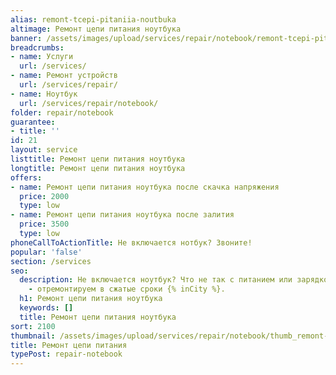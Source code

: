 ```yaml
---
alias: remont-tcepi-pitaniia-noutbuka
altimage: Ремонт цепи питания ноутбука
banner: /assets/images/upload/services/repair/notebook/remont-tcepi-pitaniia-noutbuka.jpg
breadcrumbs:
- name: Услуги
  url: /services/
- name: Ремонт устройств
  url: /services/repair/
- name: Ноутбук
  url: /services/repair/notebook/
folder: repair/notebook
guarantee:
- title: ''
id: 21
layout: service
listtitle: Ремонт цепи питания ноутбука
longtitle: Ремонт цепи питания ноутбука
offers:
- name: Ремонт цепи питания ноутбука после скачка напряжения
  price: 2000
  type: low
- name: Ремонт цепи питания ноутбука после залития
  price: 3500
  type: low
phoneCallToActionTitle: Не включается нотбук? Звоните!
popular: 'false'
section: /services
seo:
  description: Не включается ноутбук? Что не так с питанием или зарядкой. Обращайтесь
    - отремонтируем в сжатые сроки {% inCity %}.
  h1: Ремонт цепи питания ноутбука
  keywords: []
  title: Ремонт цепи питания ноутбука
sort: 2100
thumbnail: /assets/images/upload/services/repair/notebook/thumb_remont-tcepi-pitaniia-noutbuka.jpg
title: Ремонт цепи питания
typePost: repair-notebook
---
```

